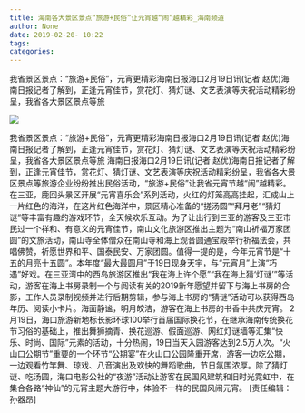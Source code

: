 ```yaml
---
title: 海南各大景区景点“旅游+民俗”让元宵越“闹”越精彩_海南频道
author: None
date: 2019-02-20- 10:22
tags: 
categories: 
---
```

我省景区景点：“旅游+民俗”，元宵更精彩海南日报海口2月19日讯(记者 赵优)海南日报记者了解到，正逢元宵佳节，赏花灯、猜灯谜、文艺表演等庆祝活动精彩纷呈，我省各大景区景点等旅
<!-- more -->
                
<img align="center" border="0" src="http://p2.ifengimg.com/a/2016/0810/204c433878d5cf9size1_w16_h16.png" />
                
                
            
我省景区景点：“旅游+民俗”，元宵更精彩海南日报海口2月19日讯(记者 赵优)海南日报记者了解到，正逢元宵佳节，赏花灯、猜灯谜、文艺表演等庆祝活动精彩纷呈，我省各大景区景点等旅
海南日报海口2月19日讯(记者 赵优)海南日报记者了解到，正逢元宵佳节，赏花灯、猜灯谜、文艺表演等庆祝活动精彩纷呈，我省各大景区景点等旅游企业纷纷推出民俗活动，“旅游+民俗”让我省元宵节越“闹”越精彩。
在三亚，鹿回头景区开展“元宵喜乐会”系列活动，火红的灯笼高高挂起，汇成山上一片红色的海洋，在这片红色海洋中，景区精心准备的“搓汤圆”“拜月老”“猜灯谜”等丰富有趣的游戏环节，全天候欢乐互动。为了让出行到三亚的游客及三亚市民过一个祥和、有意义的元宵佳节，南山文化旅游区推出主题为“南山祈福万家团圆”的文旅活动，南山寺全体僧众在南山寺和海上观音圆通宝殿举行祈福法会，共唱佛赞，祈愿世界和平、国泰民安、万家团圆。值得一提的是，今年元宵节是“十五的月亮十五圆”。本年度“最大最圆月”于19日现身天宇，与“元宵月”上演“巧遇”好戏。在三亚湾中的西岛旅游区推出“我在海上许个愿”“我在海上猜‘灯谜’”等活动，游客在海上书房录制一个与阅读有关的2019新年愿望并留下与海上书房的合影，工作人员录制视频并进行后期剪辑，参与海上书房的“猜谜”活动可以获得西岛年历、阅读小卡片。海面静谧，明月皎洁，游客在海上书房的书香中共庆元宵。
2月19日，海口旅游新地标长影环球100举行首届国际换花节，在继承海南传统换花节习俗的基础上，推出舞狮摘青、换花巡游、假面巡游、网红灯谜墙等汇集“快乐、时尚、国际”元素的活动，十分热闹，19日当天入园游客达到2.5万人次。“火山口公期节”重要的一个环节“公期宴”在火山口公园隆重开席，游客一边吃公期，一边观看竹竿舞、琼戏、八音演出及欢快的舞蹈歌曲，节日氛围浓厚。除了猜灯谜、吃汤圆，海口电影公社的“夜游”活动让游客在民国风建筑和旧时光霓虹中，在集合各路“神仙”的元宵主题大游行中，体验不一样的民国风闹元宵。
[责任编辑：孙器昂]
            
